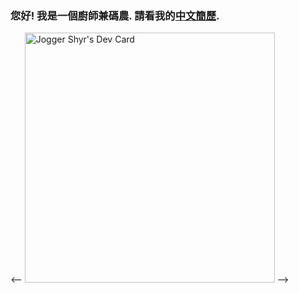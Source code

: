### 您好! 我是一個廚師兼碼農. 請看我的[中文簡歷](https://github.com/JoggerShyr/JoggerShyr/blob/master/resumes-chinese.md).
<!--
### Hi there! I am a cooker and code worker. Here comes my [resumes](https://github.com/JoggerShyr/JoggerShyr/blob/master/resumes-chinese.md) in chinese.

**JoggerShyr/JoggerShyr** is a ✨ _special_ ✨ repository because its `README.md` (this file) appears on your GitHub profile.

Here are some ideas to get you started:

- 🔭 I’m currently working on ...
- 🌱 I’m currently learning ...
- 👯 I’m looking to collaborate on ...
- 🤔 I’m looking for help with ...
- 💬 Ask me about ...
- 📫 How to reach me: ...
- 😄 Pronouns: ...
- ⚡ Fun fact: ...
-->
<--
<a href="https://app.daily.dev/jogger"><img src="https://api.daily.dev/devcards/84caad83ff3b4e1a831f08ace3ab711a.png?r=8ce" width="400" alt="Jogger Shyr's Dev Card"/></a>
-->
